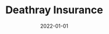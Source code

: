 ---
title: "Deathray Insurance"
date: "2022-01-01"
menu: "main"
description: "Some thoughts"
draft: True
---